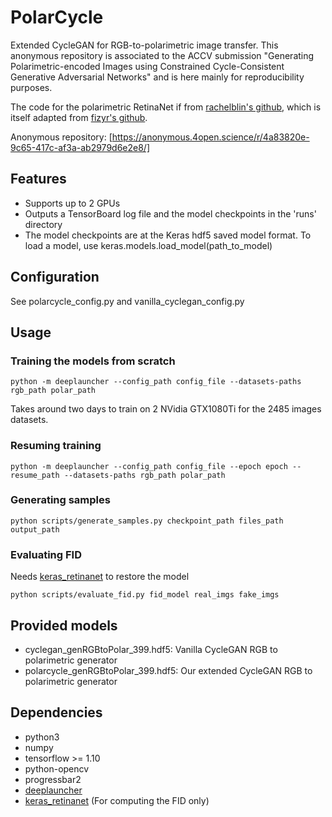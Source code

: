 # PolarCycle
Extended CycleGAN for RGB-to-polarimetric image transfer. This anonymous repository is associated to the ACCV submission "Generating Polarimetric-encoded Images using Constrained Cycle-Consistent Generative Adversarial Networks" and is here mainly for reproducibility purposes.

The code for the polarimetric RetinaNet if from [rachelblin's github](https://github.com/RachelBlin/keras-retinanet), which is itself adapted from  [fizyr's github](https://github.com/fizyr/keras-retinanet).

Anonymous repository: [https://anonymous.4open.science/r/4a83820e-9c65-417c-af3a-ab2979d6e2e8/]

## Features
- Supports up to 2 GPUs
- Outputs a TensorBoard log file and the model checkpoints in the 'runs' directory
- The model checkpoints are at the Keras hdf5 saved model format. To load a model, use keras.models.load_model(path_to_model)

## Configuration
See polarcycle_config.py and vanilla_cyclegan_config.py

## Usage 
### Training the models from scratch
```shell
python -m deeplauncher --config_path config_file --datasets-paths rgb_path polar_path
```
Takes around two days to train on 2 NVidia GTX1080Ti for the 2485 images datasets. 

### Resuming training
```shell
python -m deeplauncher --config_path config_file --epoch epoch --resume_path --datasets-paths rgb_path polar_path
```
### Generating samples
```shell
python scripts/generate_samples.py checkpoint_path files_path output_path
```
### Evaluating FID
Needs [keras_retinanet](https://github.com/fizyr/keras-retinanet) to restore the model
```shell
python scripts/evaluate_fid.py fid_model real_imgs fake_imgs
```

## Provided models
- cyclegan_genRGBtoPolar_399.hdf5: Vanilla CycleGAN RGB to polarimetric generator
- polarcycle_genRGBtoPolar_399.hdf5: Our extended CycleGAN RGB to polarimetric generator

## Dependencies
- python3
- numpy
- tensorflow >= 1.10
- python-opencv
- progressbar2
- [deeplauncher](https://github.com/cyprienruffino/deeplauncher)
- [keras_retinanet](https://github.com/fizyr/keras-retinanet) (For computing the FID only)
